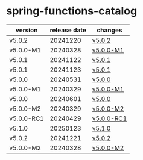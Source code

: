 # spring-functions-catalog	


|version|release date|changes|
|---|---|---|
|v5.0.2|20241220|[v5.0.2](./v5.0.2-20241220.md)|
|v5.0.0-M1|20240328|[v5.0.0-M1](./v5.0.0-M1-20240328.md)|
|v5.0.1|20241122|[v5.0.1](./v5.0.1-20241122.md)|
|v5.0.1|20241123|[v5.0.1](./v5.0.1-20241123.md)|
|v5.0.0|20240531|[v5.0.0](./v5.0.0-20240531.md)|
|v5.0.0-M1|20240329|[v5.0.0-M1](./v5.0.0-M1-20240329.md)|
|v5.0.0|20240601|[v5.0.0](./v5.0.0-20240601.md)|
|v5.0.0-M2|20240329|[v5.0.0-M2](./v5.0.0-M2-20240329.md)|
|v5.0.0-RC1|20240429|[v5.0.0-RC1](./v5.0.0-RC1-20240429.md)|
|v5.1.0|20250123|[v5.1.0](./v5.1.0-20250123.md)|
|v5.0.2|20241221|[v5.0.2](./v5.0.2-20241221.md)|
|v5.0.0-M2|20240328|[v5.0.0-M2](./v5.0.0-M2-20240328.md)|
